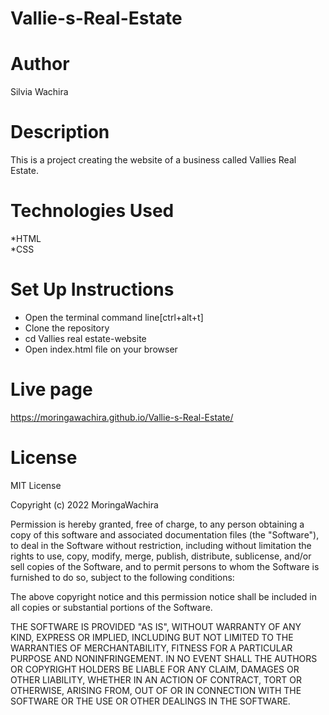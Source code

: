 # Vallie-s-Real-Estate
# Author
Silvia Wachira
# Description
This is a project creating the website of a business called Vallies Real Estate.
# Technologies Used
*HTML<br>
*CSS
# Set Up Instructions
* Open the terminal command line[ctrl+alt+t]<br>
* Clone the repository<br>
* cd Vallies real estate-website<br>
* Open index.html file on your browser
# Live page
https://moringawachira.github.io/Vallie-s-Real-Estate/
# License
MIT License

Copyright (c) 2022 MoringaWachira

Permission is hereby granted, free of charge, to any person obtaining a copy
of this software and associated documentation files (the "Software"), to deal
in the Software without restriction, including without limitation the rights
to use, copy, modify, merge, publish, distribute, sublicense, and/or sell
copies of the Software, and to permit persons to whom the Software is
furnished to do so, subject to the following conditions:

The above copyright notice and this permission notice shall be included in all
copies or substantial portions of the Software.

THE SOFTWARE IS PROVIDED "AS IS", WITHOUT WARRANTY OF ANY KIND, EXPRESS OR
IMPLIED, INCLUDING BUT NOT LIMITED TO THE WARRANTIES OF MERCHANTABILITY,
FITNESS FOR A PARTICULAR PURPOSE AND NONINFRINGEMENT. IN NO EVENT SHALL THE
AUTHORS OR COPYRIGHT HOLDERS BE LIABLE FOR ANY CLAIM, DAMAGES OR OTHER
LIABILITY, WHETHER IN AN ACTION OF CONTRACT, TORT OR OTHERWISE, ARISING FROM,
OUT OF OR IN CONNECTION WITH THE SOFTWARE OR THE USE OR OTHER DEALINGS IN THE
SOFTWARE.
